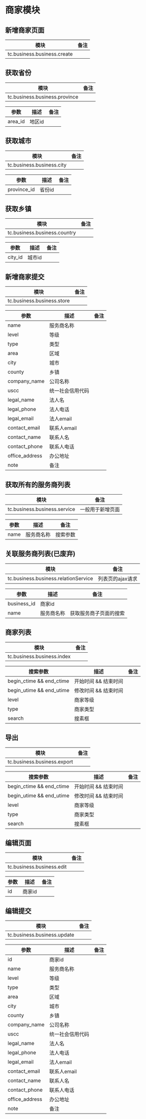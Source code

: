 # 商家模块

## 新增商家页面


| 模块       | 备注                      |
| ---------- | ------------------------- |
| tc.business.business.create |  |

## 获取省份

| 模块     | 备注                        |
| -------- | --------------------------- |
| tc.business.business.province |  |

| 参数    | 描述   | 备注 |
| ------- | ------ | ---- |
| area_id | 地区id |      |

## 获取城市

| 模块     | 备注                        |
| -------- | --------------------------- |
| tc.business.business.city |  |

| 参数    | 描述   | 备注 |
| ------- | ------ | ---- |
| province_id | 省份id |      |

## 获取乡镇

| 模块     | 备注                        |
| -------- | --------------------------- |
| tc.business.business.country |  |

| 参数    | 描述   | 备注 |
| ------- | ------ | ---- |
| city_id | 城市id |      |

## 新增商家提交

| 模块     | 备注                        |
| -------- | --------------------------- |
| tc.business.business.store |  |

| 参数    | 描述   | 备注 |
| ------- | ------ | ---- |
| name | 服务商名称 |      |
| level | 等级 |      |
| type | 类型 |      |
| area | 区域 |      |
| city | 城市 |      |
| county | 乡镇 |      |
| company_name | 公司名称 |      |
| uscc | 统一社会信用代码 |      |
| legal_name | 法人名 |      |
| legal_phone | 法人电话 |      |
| legal_email | 法人email |      |
| contact_email | 联系人email |      |
| contact_name | 联系人名 |      |
| contact_phone | 联系人电话 |      |
| office_address | 办公地址 |      |
| note | 备注 |      |

## 获取所有的服务商列表
| 模块     | 备注                        |
| -------- | --------------------------- |
| tc.business.business.service | 一般用于新增页面 |


| 参数    | 描述   | 备注 |
| ------- | ------ | ---- |
| name | 服务商名称 |  搜索参数    |

## 关联服务商列表(已废弃)
| 模块     | 备注                        |
| -------- | --------------------------- |
| tc.business.business.relationService | 列表页的ajax请求 |


| 参数    | 描述   | 备注 |
| ------- | ------ | ---- |
| business_id | 商家id |     |
| name | 服务商名称 | 获取服务商子页面的搜索    |

## 商家列表
| 模块     | 备注                        |
| -------- | --------------------------- |
| tc.business.business.index |  |


| 搜索参数    | 描述   | 备注 |
| ------- | ------ | ---- |
| begin_ctime && end_ctime  | 开始时间 && 结束时间 |      |
| begin_utime && end_utime  | 修改时间 && 结束时间 |      |
| level  | 商家等级 |      |
| type  |商家类型 |      |
| search  | 搜素框 |      |

## 导出
| 模块     | 备注                        |
| -------- | --------------------------- |
| tc.business.business.export |  |


| 搜索参数    | 描述   | 备注 |
| ------- | ------ | ---- |
| begin_ctime && end_ctime  | 开始时间 && 结束时间 |      |
| begin_utime && end_utime  | 修改时间 && 结束时间 |      |
| level  | 商家等级 |      |
| type  |商家类型 |      |
| search  | 搜素框 |      |

## 编辑页面
| 模块     | 备注                        |
| -------- | --------------------------- |
| tc.business.business.edit |  |


| 参数    | 描述   | 备注 |
| ------- | ------ | ---- |
| id | 商家id |     |


## 编辑提交
| 模块     | 备注                        |
| -------- | --------------------------- |
| tc.business.business.update |  |


| 参数    | 描述   | 备注 |
| ------- | ------ | ---- |
| id | 商家id |     |
| name | 服务商名称 |      |
| level | 等级 |      |
| type | 类型 |      |
| area | 区域 |      |
| city | 城市 |      |
| county | 乡镇 |      |
| company_name | 公司名称 |      |
| uscc | 统一社会信用代码 |      |
| legal_name | 法人名 |      |
| legal_phone | 法人电话 |      |
| legal_email | 法人email |      |
| contact_email | 联系人email |      |
| contact_name | 联系人名 |      |
| contact_phone | 联系人电话 |      |
| office_address | 办公地址 |      |
| note | 备注 |      |

